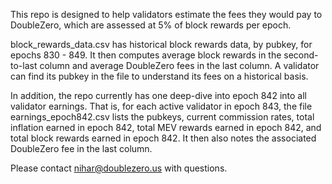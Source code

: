 This repo is designed to help validators estimate the fees they would pay to DoubleZero, which are assessed at 5% of block rewards per epoch.

block_rewards_data.csv has historical block rewards data, by pubkey, for epochs 830 - 849. It then computes average block rewards in the second-to-last column and average DoubleZero fees in the last column. A validator can find its pubkey in the file to understand its fees on a historical basis.

In addition, the repo currently has one deep-dive into epoch 842 into all validator earnings. That is, for each active validator in epoch 843, the file earnings_epoch842.csv lists the pubkeys, current commission rates, total inflation earned in epoch 842, total MEV rewards earned in epoch 842, and total block rewards earned in epoch 842. It then also notes the associated DoubleZero fee in the last column.

Please contact nihar@doublezero.us with questions.
